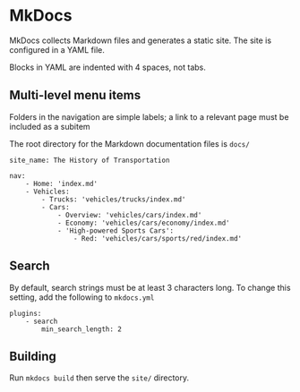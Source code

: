 # MkDocs

MkDocs collects Markdown files and generates a static site. The site is configured in a YAML file.

Blocks in YAML are indented with 4 spaces, not tabs. 

## Multi-level menu items

Folders in the navigation are simple labels; a link to a relevant page must be included as a subitem

The root directory for the Markdown documentation files is `docs/`

```
site_name: The History of Transportation

nav:
    - Home: 'index.md'
    - Vehicles:
        - Trucks: 'vehicles/trucks/index.md'
        - Cars:
            - Overview: 'vehicles/cars/index.md'
            - Economy: 'vehicles/cars/economy/index.md'
            - 'High-powered Sports Cars':
                - Red: 'vehicles/cars/sports/red/index.md'

```

## Search

By default, search strings must be at least 3 characters long. To change this setting, add the following to `mkdocs.yml`

```
plugins:
    - search
        min_search_length: 2
```

## Building

Run `mkdocs build` then serve the `site/` directory.